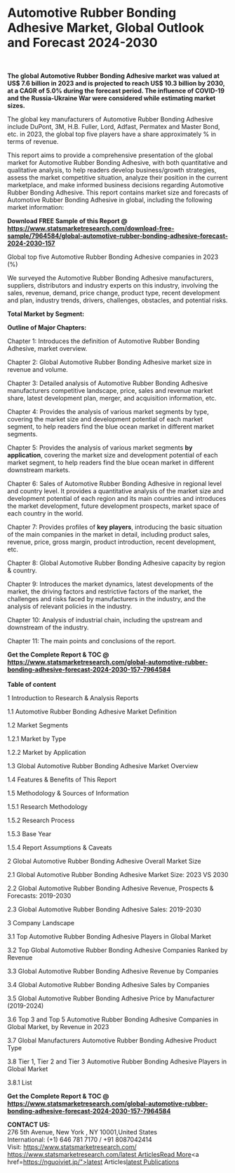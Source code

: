 <h1>Automotive Rubber Bonding Adhesive Market, Global Outlook and Forecast 2024-2030</h1><br/><p><strong>The global Automotive Rubber Bonding Adhesive market was valued at US$ 7.6 billion in 2023 and is projected to reach US$ 10.3 billion by 2030, at a <strong>CAGR</strong> of 5.0% during the forecast period. The influence of COVID-19 and the Russia-Ukraine War were considered while estimating market sizes.</strong></p><p>The global key manufacturers of Automotive Rubber Bonding Adhesive include DuPont, 3M, H.B. Fuller, Lord, Adfast, Permatex and Master Bond, etc. in 2023, the global top five players have a share approximately % in terms of revenue.</p><p>This report aims to provide a comprehensive presentation of the global market for Automotive Rubber Bonding Adhesive, with both quantitative and qualitative analysis, to help readers develop business/growth strategies, assess the market competitive situation, analyze their position in the current marketplace, and make informed business decisions regarding Automotive Rubber Bonding Adhesive. This report contains market size and forecasts of Automotive Rubber Bonding Adhesive in global, including the following market information:</p><p><strong>Download FREE Sample of this Report @ <a href="https://www.statsmarketresearch.com/download-free-sample/7964584/global-automotive-rubber-bonding-adhesive-forecast-2024-2030-157">https://www.statsmarketresearch.com/download-free-sample/7964584/global-automotive-rubber-bonding-adhesive-forecast-2024-2030-157</a></strong></p><p>Global top five Automotive Rubber Bonding Adhesive companies in 2023 (%)</p><p>We surveyed the Automotive Rubber Bonding Adhesive manufacturers, suppliers, distributors and industry experts on this industry, involving the sales, revenue, demand, price change, product type, recent development and plan, industry trends, drivers, challenges, obstacles, and potential risks.</p><p><strong>Total Market by Segment:</strong></p><p><strong>Outline of Major Chapters:</strong></p><p>Chapter 1: Introduces the definition of Automotive Rubber Bonding Adhesive, market overview.</p><p>Chapter 2: Global Automotive Rubber Bonding Adhesive market size in revenue and volume.</p><p>Chapter 3: Detailed analysis of Automotive Rubber Bonding Adhesive manufacturers competitive landscape, price, sales and revenue market share, latest development plan, merger, and acquisition information, etc.</p><p>Chapter 4: Provides the analysis of various market segments by type, covering the market size and development potential of each market segment, to help readers find the blue ocean market in different market segments.</p><p>Chapter 5: Provides the analysis of various market segments <strong>by application</strong>, covering the market size and development potential of each market segment, to help readers find the blue ocean market in different downstream markets.</p><p>Chapter 6: Sales of Automotive Rubber Bonding Adhesive in regional level and country level. It provides a quantitative analysis of the market size and development potential of each region and its main countries and introduces the market development, future development prospects, market space of each country in the world.</p><p>Chapter 7: Provides profiles of <strong>key players</strong>, introducing the basic situation of the main companies in the market in detail, including product sales, revenue, price, gross margin, product introduction, recent development, etc.</p><p>Chapter 8: Global Automotive Rubber Bonding Adhesive capacity by region & country.</p><p>Chapter 9: Introduces the market dynamics, latest developments of the market, the driving factors and restrictive factors of the market, the challenges and risks faced by manufacturers in the industry, and the analysis of relevant policies in the industry.</p><p>Chapter 10: Analysis of industrial chain, including the upstream and downstream of the industry.</p><p>Chapter 11: The main points and conclusions of the report.</p><div><b>Get the Complete Report & TOC @ <a href="https://www.statsmarketresearch.com/global-automotive-rubber-bonding-adhesive-forecast-2024-2030-157-7964584">https://www.statsmarketresearch.com/global-automotive-rubber-bonding-adhesive-forecast-2024-2030-157-7964584</a></b></div><br><b>Table of content</b><p>1 Introduction to Research & Analysis Reports<br />
 
  1.1 Automotive Rubber Bonding Adhesive Market Definition<br />
 
  1.2 Market Segments<br />
 
  1.2.1 Market by Type<br />
 
  1.2.2 Market by Application<br />
 
  1.3 Global Automotive Rubber Bonding Adhesive Market Overview<br />
 
  1.4 Features & Benefits of This Report<br />
 
  1.5 Methodology & Sources of Information<br />
 
  1.5.1 Research Methodology<br />
 
  1.5.2 Research Process<br />
 
  1.5.3 Base Year<br />
 
  1.5.4 Report Assumptions & Caveats<br />
 
 2 Global Automotive Rubber Bonding Adhesive Overall Market Size<br />
 
  2.1 Global Automotive Rubber Bonding Adhesive Market Size: 2023 VS 2030<br />
 
  2.2 Global Automotive Rubber Bonding Adhesive Revenue, Prospects & Forecasts: 2019-2030<br />
 
  2.3 Global Automotive Rubber Bonding Adhesive Sales: 2019-2030<br />
 
 3 Company Landscape<br />
 
  3.1 Top Automotive Rubber Bonding Adhesive Players in Global Market<br />
 
  3.2 Top Global Automotive Rubber Bonding Adhesive Companies Ranked by Revenue<br />
 
  3.3 Global Automotive Rubber Bonding Adhesive Revenue by Companies<br />
 
  3.4 Global Automotive Rubber Bonding Adhesive Sales by Companies<br />
 
  3.5 Global Automotive Rubber Bonding Adhesive Price by Manufacturer (2019-2024)<br />
 
  3.6 Top 3 and Top 5 Automotive Rubber Bonding Adhesive Companies in Global Market, by Revenue in 2023<br />
 
  3.7 Global Manufacturers Automotive Rubber Bonding Adhesive Product Type<br />
 
  3.8 Tier 1, Tier 2 and Tier 3 Automotive Rubber Bonding Adhesive Players in Global Market<br />
 
  3.8.1 List<br><div><b>Get the Complete Report & TOC @ <a href="https://www.statsmarketresearch.com/global-automotive-rubber-bonding-adhesive-forecast-2024-2030-157-7964584">https://www.statsmarketresearch.com/global-automotive-rubber-bonding-adhesive-forecast-2024-2030-157-7964584</a></b></div></p> <b>CONTACT US:</b><br>276 5th Avenue, New York , NY 10001,United States<br>International: (+1) 646 781 7170 / +91 8087042414<br>Visit: <a href="https://www.statsmarketresearch.com/">https://www.statsmarketresearch.com/</a><br><a href="https://gyeongbokgung.com">https://www.statsmarketresearch.com/</a><a href="https://hallyeomaritime.com">latest Articles</a><a href="https://jingwansa.com">Read More</a><a href=https://nguoiviet.jp/">latest Articles</a><a href="https://www.intelmarketresearch.com/">latest Publications</a>